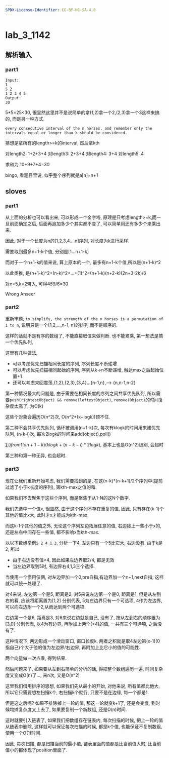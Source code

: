 ```yaml
---
SPDX-License-Identifier: CC-BY-NC-SA-4.0
---
```


# lab_3_1142

## 解析输入

### part1

```log
Input:
1
5 2
1 2 3 4 5
Output:
30
```

5*5=25<30, 很显然这里并不是说简单的拿(1,2)拿一个2,(2,3)拿一个3这样来搞的, 而是另一种方式.

`every consecutive interval of the n horses, and remember only the intervals equal or longer than k should be considered.`

猜想是拿所有的length>=k的interval, 然后拿kth

对length2: 1+2+3+4
对length3: 2+3+4
对length4: 3+4
对length5: 4

求和为 10+9+7+4=30

bingo, 看题目里说, 似乎整个序列就是a[n]=n+1

## sloves

### part1

从上面的分析也可以看出来, 可以形成一个金字塔, 原理是只考虑length>=k,而一旦前面确定之后, 后面再追加多少个其实都不变了, 可以简单用还有多少个来乘出来.

因此, 对于一个长度为n的[1,2,3,4....n]序列, 对长度为k进行采样.

需要取到最多n+1-k个值, 分别是[1...n+1-k]

而对于一个n+1-k的值来说, 算上原本的一个, 最多有n+1-k个值,所以是(n+1-k)^2

以此类推, 是(n+1-k)^2+(n-k)^2+...+(1)^2=(n+1-k)(n+2-k)(2n+3-2k)/6

对n=5,k=2带入, 可得4*5*9/6=30

Wrong Anseer

### part2

重新审题, `to simplify, the strength of the n horses is a permutation of 1 to n`, 说明只是一个{1,2,...,n-1, n}的排列,而不是顺序的. 

这样的话就不是有序的数组了, 不能直接取值来做判断. 也不能累乘, 第一想法是搞一个优先队列,

这里有几种做法, 
+ 可以考虑优先扫描相同长度的序列, 序列长度不断递增
+ 可以考虑优先扫描相同起始的序列, 序列从k->n不断递增, 触达max之后起始位置+1
+ 还可以考虑来回震荡,{1,2},{2,3},{3,4}...{n-1,n},--> {n,n-1,n-2}

第一种情况最大的问题是, 由于需要在相同长度的序列之间共享优先队列, 所以需要`push(rightestObject) && remove(leftestObject)`, `remove(Object)`的时间复杂度太高了, 为O(k)

这些个对象会遍历O(n^2)次, O(n^2*(k+logk))顶不住.

第二种不会共享优先队列, 循环被调用(n+1-k)次, 每次有klogk的时间用来建优先队列, (n-k-i)次, 每次2logk的时间来add(object),poll()

$∑(i from 1 to n+1-k) (klogk + (n-k-i)*2logk)$, 基本上也是O(n^2)级别, 会超时

第三种和第一种无异, 也会超时.

### part3

现在让我们重新开始考虑, 我们需要找到的是, 在这(n-k)*(n-k+1)/2个序列中(提前过滤了小于k长度的序列), 第kth-max之值的和.

如果我们不去聚焦于这些个序列, 而是聚焦于从1-N的这N个数字.

我们先选中一个值x, 很显然, 由于这个序列不存在重复的值, 因此, 只有存在(k-1)个其他的值比x大, 此时才x才能成为kth-max.

而这k-1个其他的值之外, 无论这个序列左边拓展任意的值, 右边接上一些小于x的, 还是左右中间存在一些值, 都不影响x当kth-max.

以以下数组举例`5 2 4 1 3`, 分析一下4, 左边只有一个5比它大, 右边没有. 由于k是2, 所以

+ 由于右边没有值>4, 因此如果左边界取2/4, 都是无效
+ 当左边界取到5时, 有边界右4,1,3三个选择.

当使用一个惯用伎俩, 对左边界加一个0,pre自指,有边界加一个n+1,next自指, 这样就可以统一处理了.

对4来说, 左边第一个是5, 距离是2, 对5来说左边第一个是0, 距离是1, 但是从左到右的看, 应该将距离置为[1,2]
分别代表, 5为左边界只有一个可选项, 4作为左边界, 可以向左边附一个2,从而达到两个可选项.

右边第一个是6, 距离是3, 对6来说右边就是自己, 没有了, 按从左到右的顺序置为[3,0]
分别代表, 以4为有边界, 再附加上两个(<4)的值, 一共有三个可选项, 之后没有了.

这种情况下, 两边形成一个滑动窗口, 窗口长度k, 两者之积就是取4左边第(x-1)(0指自己)个大于他的值为左边界/右边界, 再附加上比它小的值的可能性.

两个向量做一次点乘, 得到结果.

然后问题来了, 如果要从左到右简单的分析的话, 得把整个数组遍历一遍, 时间复杂度又变成O(n)了..., 来n次, 又是O(n^2)

这里我们借用排序的思想, 如果我们先从最小的开始, 对他来说, 所有值都比他大, 所以它只需要想左扫描k个, 右扫描k个就行, 只要不是在边缘, 每一个都是1.

但是这之后呢? 如果不排除掉上一轮的值, 那这一论就变k+1了, 还是会变慢, 到时候均摊复杂度又上去了, 如果要复制一个新数组, 还是O(n)时间.

这时就要引入链表了, 如果我们把数组存在链表内, 每次扫描的时候, 把上一轮的值从链表中删除, 这样就可以保证每次扫描的时候, 都是k个值, 也能保证不复制数组, 使用一个O(1)时间.

因此, 每次扫描, 都是扫描当前的最小值, 链表里面的值都是比当前值大的, 比当前值小的都体现了position里面了.
